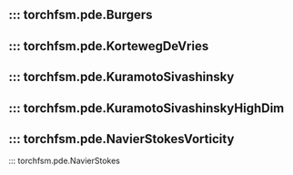 ::: torchfsm.pde.Burgers
---
::: torchfsm.pde.KortewegDeVries
---
::: torchfsm.pde.KuramotoSivashinsky
---
::: torchfsm.pde.KuramotoSivashinskyHighDim
---
::: torchfsm.pde.NavierStokesVorticity
---
::: torchfsm.pde.NavierStokes